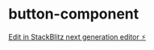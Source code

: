 # button-component

[Edit in StackBlitz next generation editor ⚡️](https://stackblitz.com/~/github.com/teyim/button-component)